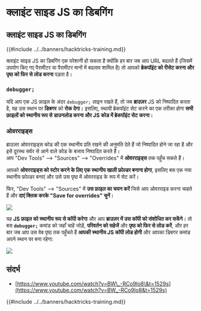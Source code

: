 # क्लाइंट साइड JS का डिबगिंग

## क्लाइंट साइड JS का डिबगिंग

{{#include ../../banners/hacktricks-training.md}}

क्लाइंट साइड JS का डिबगिंग एक परेशानी हो सकता है क्योंकि हर बार जब आप URL बदलते हैं (जिसमें उपयोग किए गए पैरामीटर या पैरामीटर मानों में बदलाव शामिल है) तो आपको **ब्रेकपॉइंट को रीसेट करना और पृष्ठ को फिर से लोड करना** पड़ता है।

### `debugger;`

यदि आप एक JS फ़ाइल के अंदर `debugger;` लाइन रखते हैं, तो जब **ब्राउज़र** JS को निष्पादित करता है, यह उस स्थान पर **डिबगर** को **रोक देगा**। इसलिए, स्थायी ब्रेकपॉइंट सेट करने का एक तरीका होगा **सभी फ़ाइलों को स्थानीय रूप से डाउनलोड करना और JS कोड में ब्रेकपॉइंट सेट करना**।

### ओवरराइड्स

ब्राउज़र ओवरराइड्स कोड की एक स्थानीय प्रति रखने की अनुमति देते हैं जो निष्पादित होने जा रहा है और इसे दूरस्थ सर्वर से आने वाले कोड के बजाय निष्पादित करते हैं।\
आप "Dev Tools" --> "Sources" --> "Overrides" में **ओवरराइड्स** तक पहुँच सकते हैं।

आपको **ओवरराइड्स को स्टोर करने के लिए एक स्थानीय खाली फ़ोल्डर बनाना होगा**, इसलिए बस एक नया स्थानीय फ़ोल्डर बनाएं और उसे उस पृष्ठ में ओवरराइड के रूप में सेट करें।

फिर, "Dev Tools" --> "Sources" में **उस फ़ाइल का चयन करें** जिसे आप ओवरराइड करना चाहते हैं और **दाएं क्लिक करके "Save for overrides" चुनें**।

![](<../../images/image (742).png>)

यह **JS फ़ाइल को स्थानीय रूप से कॉपी करेगा** और आप **ब्राउज़र में उस कॉपी को संशोधित कर सकेंगे**। तो बस **`debugger;`** कमांड को जहाँ चाहें जोड़ें, **परिवर्तन को सहेजें** और **पृष्ठ को फिर से लोड करें**, और हर बार जब आप उस वेब पृष्ठ तक पहुँचते हैं **आपकी स्थानीय JS कॉपी लोड होगी** और आपका डिबगर कमांड अपने स्थान पर बना रहेगा:

![](<../../images/image (594).png>)

## संदर्भ

- [https://www.youtube.com/watch?v=BW\_-RCo9lo8\&t=1529s](https://www.youtube.com/watch?v=BW_-RCo9lo8&t=1529s)

{{#include ../../banners/hacktricks-training.md}}

